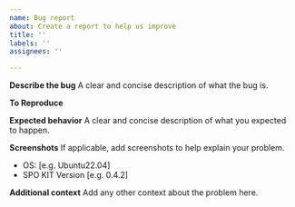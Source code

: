 ```yaml
---
name: Bug report
about: Create a report to help us improve
title: ''
labels: ''
assignees: ''

---
```


**Describe the bug**
A clear and concise description of what the bug is.

**To Reproduce**

**Expected behavior**
A clear and concise description of what you expected to happen.

**Screenshots**
If applicable, add screenshots to help explain your problem.

 - OS: [e.g. Ubuntu22.04]
 - SPO KIT Version [e.g. 0.4.2]

**Additional context**
Add any other context about the problem here.
